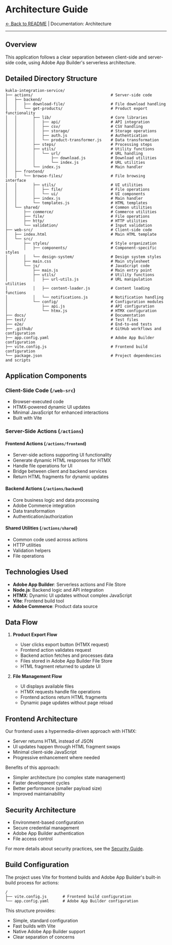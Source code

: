 # Architecture Guide

[← Back to README](../README.md) | Documentation: Architecture

---

## Overview

This application follows a clear separation between client-side and server-side code, using Adobe App Builder's serverless architecture.

## Detailed Directory Structure

```plaintext
kukla-integration-service/
├── actions/                                  # Server-side code
│   ├── backend/
│   │   ├── download-file/                    # File download handling
│   │   └── get-products/                     # Product export functionality
│   │       ├── lib/                          # Core libraries
│   │       │   ├── api/                      # API integration
│   │       │   ├── csv/                      # CSV handling
│   │       │   ├── storage/                  # Storage operations
│   │       │   ├── auth.js                   # Authentication
│   │       │   └── product-transformer.js    # Data transformation
│   │       ├── steps/                        # Processing steps
│   │       ├── utils/                        # Utility functions
│   │       │   └── url/                      # URL handling
│   │       │       ├── download.js           # Download utilities
│   │       │       └── index.js              # URL utilities
│   │       └── index.js                      # Main handler
│   ├── frontend/
│   │   └── browse-files/                     # File browsing interface
│   │       ├── utils/                        # UI utilities
│   │       │   ├── file/                     # File operations
│   │       │   └── ui/                       # UI components
│   │       ├── index.js                      # Main handler
│   │       └── templates.js                  # HTML templates
│   └── shared/                               # Common utilities
│       ├── commerce/                         # Commerce utilities
│       ├── file/                             # File operations
│       ├── http/                             # HTTP utilities
│       └── validation/                       # Input validation
├── web-src/                                  # Client-side code
│   ├── index.html                            # Main HTML template
│   └── src/
│       ├── styles/                           # Style organization
│       │   ├── components/                   # Component-specific styles
│       │   └── design-system/                # Design system styles
│       ├── main.css                          # Main stylesheet
│       └── js/                               # JavaScript code
│           ├── main.js                       # Main entry point
│           ├── utils/                        # Utility functions
│           │   ├── url-utils.js              # URL manipulation utilities
│           │   ├── content-loader.js         # Content loading functions
│           │   └── notifications.js          # Notification handling
│           └── config/                       # Configuration modules
│               ├── api.js                    # API configuration
│               └── htmx.js                   # HTMX configuration
├── docs/                                     # Documentation
├── test/                                     # Test files
├── e2e/                                      # End-to-end tests
├── .github/                                  # GitHub workflows and configuration
├── app.config.yaml                           # Adobe App Builder configuration
├── vite.config.js                            # Frontend build configuration
└── package.json                              # Project dependencies and scripts
```

## Application Components

### Client-Side Code (`/web-src`)

- Browser-executed code
- HTMX-powered dynamic UI updates
- Minimal JavaScript for enhanced interactions
- Built with Vite

### Server-Side Actions (`/actions`)

#### Frontend Actions (`/actions/frontend`)

- Server-side actions supporting UI functionality
- Generate dynamic HTML responses for HTMX
- Handle file operations for UI
- Bridge between client and backend services
- Return HTML fragments for dynamic updates

#### Backend Actions (`/actions/backend`)

- Core business logic and data processing
- Adobe Commerce integration
- Data transformation
- Authentication/authorization

#### Shared Utilities (`/actions/shared`)

- Common code used across actions
- HTTP utilities
- Validation helpers
- File operations

## Technologies Used

- **Adobe App Builder**: Serverless actions and File Store
- **Node.js**: Backend logic and API integration
- **HTMX**: Dynamic UI updates without complex JavaScript
- **Vite**: Frontend build tool
- **Adobe Commerce**: Product data source

## Data Flow

1. **Product Export Flow**
   - User clicks export button (HTMX request)
   - Frontend action validates request
   - Backend action fetches and processes data
   - Files stored in Adobe App Builder File Store
   - HTML fragment returned to update UI

2. **File Management Flow**
   - UI displays available files
   - HTMX requests handle file operations
   - Frontend actions return HTML fragments
   - Dynamic page updates without page reload

## Frontend Architecture

Our frontend uses a hypermedia-driven approach with HTMX:
- Server returns HTML instead of JSON
- UI updates happen through HTML fragment swaps
- Minimal client-side JavaScript
- Progressive enhancement where needed

Benefits of this approach:
- Simpler architecture (no complex state management)
- Faster development cycles
- Better performance (smaller payload size)
- Improved maintainability

## Security Architecture

- Environment-based configuration
- Secure credential management
- Adobe App Builder authentication
- File access control

For more details about security practices, see the [Security Guide](security.md).

## Build Configuration

The project uses Vite for frontend builds and Adobe App Builder's built-in build process for actions:

```plaintext
/
├── vite.config.js       # Frontend build configuration
└── app.config.yaml      # Adobe App Builder configuration
```

This structure provides:
- Simple, standard configuration
- Fast builds with Vite
- Native Adobe App Builder support
- Clear separation of concerns 